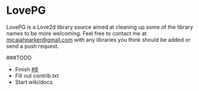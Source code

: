 # LovePG

LovePG is a Love2d library source aimed at cleaning up some of the library names to be more welcoming. Feel free to contact me at [micaiahparker@gmail.com](mailto:micaiahparker@gmail.com) with any libraries you think should be added or send a push request.


###TODO

- Finish [#8](https://github.com/spidyfan21/LovePG/issues/8)
- Fill out contrib.txt
- Start wiki/docs